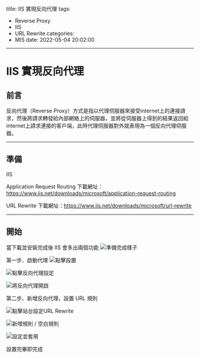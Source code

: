 title: IIS 實現反向代理
tags:
  - Reverse Proxy
  - IIS
  - URL Rewrite
categories:
  - MIS
date: 2022-05-04 20:02:00
---
# IIS 實現反向代理


## 前言

反向代理（Reverse Proxy）方式是指以代理伺服器來接受internet上的連接請求，然後將請求轉發給內部網絡上的伺服器，並將從伺服器上得到的結果返回給internet上請求連接的客戶端，此時代理伺服器對外就表現為一個反向代理伺服器。

---

## 準備

IIS

Application Request Routing
下載網址：https://www.iis.net/downloads/microsoft/application-request-routing

URL Rewrite
下載網址：https://www.iis.net/downloads/microsoft/url-rewrite

---

## 開始

當下載並安裝完成後 IIS 會多出兩個功能
![準備完成樣子](1651667908894_new.jpg)


第一步、啟動代理
![點擊設置](1651667908894_1.jpg)

![點擊反向代理設定](1651668036918_2.jpg)

![將反向代理開啟](1651668062343_3.jpg)

第二步、新增反向代理，設置 URL 規則

![點擊站台設定URL Rewrite](1651668152705_1.jpg)

![新增規則 / 空白規則](1651668152705_2.jpg)

![設定並套用](1651668152705_3.jpg)

設置完畢即完成